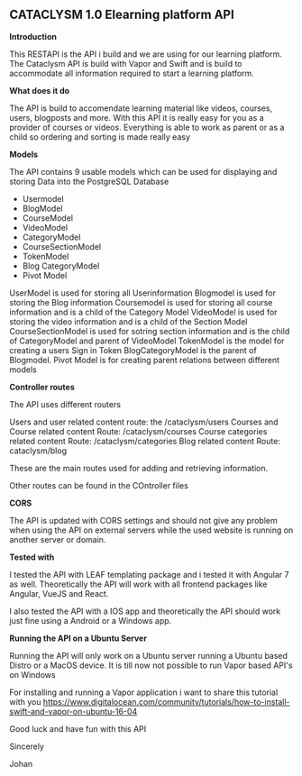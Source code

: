 <h2> CATACLYSM 1.0 Elearning platform API</h2>
   
<b>Introduction</b>

This RESTAPI is the API i build and we are using for our learning platform. The Cataclysm API is build with Vapor and Swift and is build to accommodate all information required to start a learning platform.

<b>What does it do</b>

The API is build to accomendate learning material like videos, courses, users, blogposts and more. With this API it is really easy for you as a provider of courses or videos. Everything is able to work as parent or as a child so ordering and sorting is made really easy

<b>Models</b>

The API contains 9 usable models which can be used for displaying and storing Data into the PostgreSQL Database

- Usermodel
- BlogModel
- CourseModel
- VideoModel
- CategoryModel
- CourseSectionModel
- TokenModel
- Blog CategoryModel
- Pivot Model

UserModel is used for storing all Userinformation
Blogmodel is used for storing the Blog information
Coursemodel is used for storing all course information and is a child of the Category Model
VideoModel is used for storing the video information and is a child of the Section Model
CourseSectionModel is used for sotring section information and is the child of CategoryModel and parent of VideoModel
TokenModel is the model for creating a users Sign in Token
BlogCategoryModel is the parent of Blogmodel.
Pivot Model is for creating parent relations between different models

<b>Controller routes</b>

The API uses different routers

Users and user related content route: the /cataclysm/users 
Courses and Course related content Route: /cataclysm/courses
Course categories related content Route: /cataclysm/categories
Blog related content Route: cataclysm/blog

These are the main routes used for adding and retrieving information. 

Other routes can be found in the COntroller files

<b>CORS</b>

The API is updated with CORS settings and should not give any problem when using the API on external servers while the used website is running on another server or domain.

<b>Tested with</b>

I tested the API with LEAF templating package and i tested it with Angular 7 as well. Theoretically the API will work with all frontend packages like Angular, VueJS and React. 

I also tested the API with a IOS app and theoretically the API should work just fine using a Android or a Windows app.

<b>Running the API on a Ubuntu Server</b>

Running the API will only work on a Ubuntu server running a Ubuntu based Distro or a MacOS device. It is till now not possible to run Vapor based API's on Windows

For installing and running a Vapor application i want to share this tutorial with you
https://www.digitalocean.com/community/tutorials/how-to-install-swift-and-vapor-on-ubuntu-16-04

Good luck and have fun with this API

Sincerely

Johan



